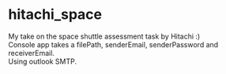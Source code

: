 # hitachi_space
My take on the space shuttle assessment task by Hitachi :)  
Console app takes a filePath, senderEmail, senderPassword and receiverEmail.  
Using outlook SMTP.
